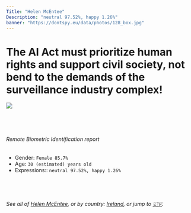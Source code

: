 ```yaml
---
Title: "Helen McEntee"
Description: "neutral 97.52%, happy 1.26%"
banner: "https://dontspy.eu/data/photos/128_box.jpg"
---
```


# The AI Act must prioritize human rights and support civil society, not bend to the demands of the surveillance industry complex!

<link rel="stylesheet" type="text/css" href="/css/blog.css" />

<div class="is-fake" hidden>

_This image is **clearly fake**_, yet we [continue to collect them because the AI Act negotiations](/blog/why-deepfake/) are heading in a direction that will only make people's lives more complicated. For a more in-depth explanation, read: [Double threat: why losing the battle against Face Biometrics would fuel the proliferation of deepfakes](/blog/the-dual-threat-how-losing-the-biometric-battle-fuels-deepfake-proliferation/).


</div>

<!-- <img src="https://dontspy.eu/data/photos/54_box.jpg" /> -->
<img src="https://dontspy.eu/data/photos/128_box.jpg" />

## <br>

###### Remote Biometric Identification report

* <span class="label">Gender:</span> `Female 85.7%`
* <span class="label">Age:</span> `30 (estimated) years old`
* <span class="label">Expressions::</span> `neutral 97.52%, happy 1.26%`

## <br>

###### See all of [Helen McEntee](/policymaker#Helen%20McEntee), or by country: [Ireland](/country#Ireland), or jump to [🇱🇻](/x/45).

## <br>
